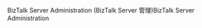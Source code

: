 <span data-ttu-id="b4428-101">BizTalk Server Administration (BizTalk Server 管理)</span><span class="sxs-lookup"><span data-stu-id="b4428-101">BizTalk Server Administration</span></span>